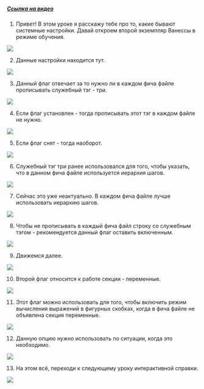 ﻿##### [Ссылка на видео](https://youtu.be/EMoz8lhBYzY)

001. Привет! В этом уроке я расскажу тебе про то, какие бывают системные настройки. Давай откроем второй экземпляр Ванессы в режиме обучения.

![](https://vanessa-files.do.bit-erp.ru/Doc/1.2.040.1/MD/Глава02/images/000_ЗакладкаСервисОсновныеСистемныеНастройки.png)

002. Данные настройки находится тут.

![](https://vanessa-files.do.bit-erp.ru/Doc/1.2.040.1/MD/Глава02/images/007_ЗакладкаСервисОсновныеСистемныеНастройки.png)

003. Данный флаг отвечает за то нужно ли в каждом фича файле прописывать служебный тэг - три.

![](https://vanessa-files.do.bit-erp.ru/Doc/1.2.040.1/MD/Глава02/images/012_ЗакладкаСервисОсновныеСистемныеНастройки.png)

004. Если флаг установлен - тогда прописывать этот тэг в каждом файле не нужно.

![](https://vanessa-files.do.bit-erp.ru/Doc/1.2.040.1/MD/Глава02/images/015_ЗакладкаСервисОсновныеСистемныеНастройки.png)

005. Если флаг снят - тогда наоборот.

![](https://vanessa-files.do.bit-erp.ru/Doc/1.2.040.1/MD/Глава02/images/016_ЗакладкаСервисОсновныеСистемныеНастройки.png)

006. Служебный тэг три ранее использовался для того, чтобы указать, что в данном фича файле используется иерархия шагов.

![](https://vanessa-files.do.bit-erp.ru/Doc/1.2.040.1/MD/Глава02/images/017_ЗакладкаСервисОсновныеСистемныеНастройки.png)

007. Сейчас это уже неактуально. В каждом фича файле лучше использовать иерархию шагов.

![](https://vanessa-files.do.bit-erp.ru/Doc/1.2.040.1/MD/Глава02/images/018_ЗакладкаСервисОсновныеСистемныеНастройки.png)

008. Чтобы не прописывать в каждый фича файл строку со служебным тэгом - рекомендуется данный флаг оставить включенным.

![](https://vanessa-files.do.bit-erp.ru/Doc/1.2.040.1/MD/Глава02/images/021_ЗакладкаСервисОсновныеСистемныеНастройки.png)

009. Движемся далее.

![](https://vanessa-files.do.bit-erp.ru/Doc/1.2.040.1/MD/Глава02/images/024_ЗакладкаСервисОсновныеСистемныеНастройки.png)

010. Второй флаг относится к работе секции - переменные.

![](https://vanessa-files.do.bit-erp.ru/Doc/1.2.040.1/MD/Глава02/images/027_ЗакладкаСервисОсновныеСистемныеНастройки.png)

011. Этот флаг можно использовать для того, чтобы включить режим вычисления выражений в фигурных скобках, когда в фича файле не объявлена секция переменные.

![](https://vanessa-files.do.bit-erp.ru/Doc/1.2.040.1/MD/Глава02/images/030_ЗакладкаСервисОсновныеСистемныеНастройки.png)

012. Данную опцию нужно использовать по ситуации, когда это необходимо.

![](https://vanessa-files.do.bit-erp.ru/Doc/1.2.040.1/MD/Глава02/images/031_ЗакладкаСервисОсновныеСистемныеНастройки.png)

013. На этом всё, переходи к следующему уроку интерактивной справки.

![](https://vanessa-files.do.bit-erp.ru/Doc/1.2.040.1/MD/Глава02/images/032_ЗакладкаСервисОсновныеСистемныеНастройки.png)
